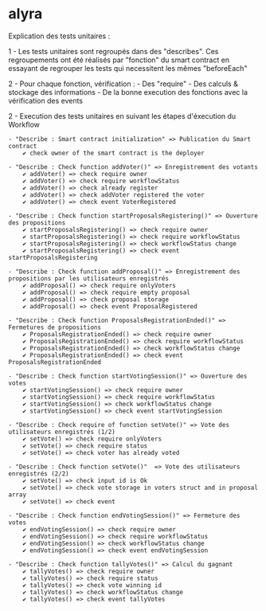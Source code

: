 # alyra

Explication des tests unitaires :

1 - Les tests unitaires sont regroupés dans des "describes". Ces regroupements ont été réalisés par "fonction" du smart contract en essayant de regrouper les tests qui necessitent les mêmes "beforeEach"

2 - Pour chaque fonction, vérification : - Des "require" - Des calculs & stockage des informations - De la bonne execution des fonctions avec la vérification des events

2 - Execution des tests unitaires en suivant les étapes d'éxecution du Workflow

    - "Describe : Smart contract initialization" => Publication du Smart contract
        ✔ check owner of the smart contract is the deployer

    - "Describe : Check function addVoter()" => Enregistrement des votants
        ✔ addVoter() => check require owner
        ✔ addVoter() => check require workflowStatus
        ✔ addVoter() => check already register
        ✔ addVoter() => check addVoter registered the voter
        ✔ addVoter() => check event VoterRegistered

    - "Describe : Check function startProposalsRegistering()" => Ouverture des propositions
        ✔ startProposalsRegistering() => check require owner
        ✔ startProposalsRegistering() => check require workflowStatus
        ✔ startProposalsRegistering() => check workflowStatus change
        ✔ startProposalsRegistering() => check event startProposalsRegistering

    - "Describe : Check function addProposal()" => Enregistrement des propositions par les utilisateurs enregistrés
        ✔ addProposal() => check require onlyVoters
        ✔ addProposal() => check require empty proposal
        ✔ addProposal() => check proposal storage
        ✔ addProposal() => check event ProposalRegistered

    - "Describe : Check function ProposalsRegistrationEnded()" => Fermetures de propositions
        ✔ ProposalsRegistrationEnded() => check require owner
        ✔ ProposalsRegistrationEnded() => check require workflowStatus
        ✔ ProposalsRegistrationEnded() => check workflowStatus change
        ✔ ProposalsRegistrationEnded() => check event ProposalsRegistrationEnded

    - "Describe : Check function startVotingSession()" => Ouverture des votes
        ✔ startVotingSession() => check require owner
        ✔ startVotingSession() => check require workflowStatus
        ✔ startVotingSession() => check workflowStatus change
        ✔ startVotingSession() => check event startVotingSession

    - "Describe : Check require of function setVote()" => Vote des utilisateurs enregistrés (1/2)
        ✔ setVote() => check require onlyVoters
        ✔ setVote() => check require status
        ✔ setVote() => check voter has already voted

    - "Describe : Check function setVote()"  => Vote des utilisateurs enregistrés (2/2)
        ✔ setVote() => check input id is Ok
        ✔ setVote() => check vote storage in voters struct and in proposal array
        ✔ setVote() => check event

    - "Describe : Check function endVotingSession()" => Fermeture des votes
        ✔ endVotingSession() => check require owner
        ✔ endVotingSession() => check require workflowStatus
        ✔ endVotingSession() => check workflowStatus change
        ✔ endVotingSession() => check event endVotingSession

    - "Describe : Check function tallyVotes()" => Calcul du gagnant
        ✔ tallyVotes() => check require owner
        ✔ tallyVotes() => check require status
        ✔ tallyVotes() => check vote winning id
        ✔ tallyVotes() => check workflowStatus change
        ✔ tallyVotes() => check event tallyVotes
